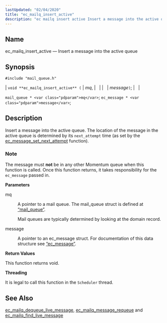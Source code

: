 ```yaml
---
lastUpdated: "02/04/2020"
title: "ec_mailq_insert_active"
description: "ec mailq insert active Insert a message into the active queue void ec mailq insert active mq message mail queue mq ec message message Insert a message into the active queue The location of the message in the active queue is determined by its next attempt time as set by..."
---
```


<a name="apis.ec_mailq_insert_active"></a> 
## Name

ec_mailq_insert_active — Insert a message into the active queue

## Synopsis

`#include "mail_queue.h"`

| `void **ec_mailq_insert_active** (` | <var class="pdparam">mq</var>, |   |
|   | <var class="pdparam">message</var>`)`; |   |

`mail_queue * <var class="pdparam">mq</var>`;
`ec_message * <var class="pdparam">message</var>`;<a name="idp54447552"></a> 
## Description

Insert a message into the active queue. The location of the message in the active queue is determined by its `next_attempt` time (as set by the [ec_message_set_next_attempt](/momentum/3/3-api/apis-ec-message-set-next-attempt) function).

### Note

The message must **not** be in any other Momentum queue when this function is called. Once this function returns, it takes responsibility for the `ec_message` passed in.

**<a name="idp54452096"></a> Parameters**

<dl class="variablelist">

<dt>mq</dt>

<dd>

A pointer to a mail queue. The mail_queue struct is defined at [“mail_queue”](/momentum/3/3-api/structs-mail-queue).

Mail queues are typically determined by looking at the domain record.

</dd>

<dt>message</dt>

<dd>

A pointer to an ec_message struct. For documentation of this data structure see [“ec_message”](/momentum/3/3-api/structs-ec-message).

</dd>

</dl>

**<a name="idp54458432"></a> Return Values**

This function returns void.

**<a name="idp54459344"></a> Threading**

It is legal to call this function in the `Scheduler` thread.

<a name="idp54460880"></a> 
## See Also

[ec_mailq_dequeue_live_message](/momentum/3/3-api/apis-ec-mailq-dequeue-live-message), [ec_mailq_message_requeue](/momentum/3/3-api/apis-ec-mailq-message-requeue) and [ec_mailq_find_live_message](/momentum/3/3-api/apis-ec-mailq-find-live-message)